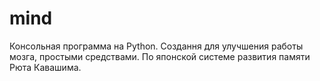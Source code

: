 # mind
Консольная программа на Python. Создання для улучшения работы мозга, простыми средствами. По японской системе развития памяти Рюта Кавашима.
